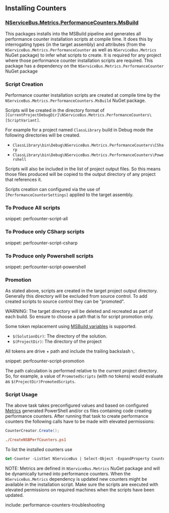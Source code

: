 ## Installing Counters

### [NServiceBus.Metrics.PerformanceCounters.MsBuild](https://www.nuget.org/packages/NServiceBus.Metrics.PerformanceCounters.MsBuild/)

This packages installs into the MSBuild pipeline and generates all performance counter installation scripts at compile time. It does this by interrogating types (in the target assembly) and attributes (from the `NServiceBus.Metrics.PerformanceCounter` as well as `NServiceBus.Metrics` NuGet package) to infer what scripts to create. It is required for any project where those performance counter installation scripts are required. This package has a dependency on the `NServiceBus.Metrics.PerformanceCounter` NuGet package

### Script Creation

Performance counter installation scripts are created at compile time by the `NServiceBus.Metrics.PerformanceCounters.MsBuild` NuGet package.

Scripts will be created in the directory format of `[CurrentProjectDebugDir]\NServiceBus.Metrics.PerformanceCounters\[ScriptVariant]`.

For example for a project named `ClassLibrary` build in Debug mode the following directories will be created.

 * `ClassLibrary\bin\Debug\NServiceBus.Metrics.PerformanceCounters\CSharp`
 * `ClassLibrary\bin\Debug\NServiceBus.Metrics.PerformanceCounters\Powershell`

Scripts will also be included in the list of project output files. So this means those files produced will be copied to the output directory of any project that references it.

Scripts creation can configured via the use of `[PerformanceCounterSettings]` applied to the target assembly.

### To Produce All scripts

snippet: perfcounter-script-all

### To Produce only CSharp scripts

snippet: perfcounter-script-csharp

### To Produce only Powershell scripts

snippet: perfcounter-script-powershell

### Promotion

As stated above, scripts are created in the target project output directory. Generally this directory will be excluded from source control. To add created scripts to source control they can be "promoted".

WARNING: The target directory will be deleted and recreated as part of each build. So ensure to choose a path that is for script promotion only.

Some token replacement using [MSBuild variables](https://msdn.microsoft.com/en-us/library/c02as0cs.aspx) is supported.

 * `$(SolutionDir)`: The directory of the solution.
 * `$(ProjectDir)`: The directory of the project

All tokens are drive + path and include the trailing backslash `\`.

snippet: perfcounter-script-promotion

The path calculation is performed relative to the current project directory. So, for example, a value of `PromotedScripts` (with no tokens) would evaluate as `$(ProjectDir)PromotedScripts`.

### Script Usage

The above task takes preconfigured values and based on configured [Metrics](metrics.md) generated PowerShell and/or cs files containing code creating performance counters. After running that task to create performance counters the following calls have to be made with elevated permissions:

```cs
CounterCreator.Create();
```

```ps
./CreateNSBPerfCounters.ps1
```

To list the installed counters use

```ps
Get-Counter -ListSet NServiceBus | Select-Object -ExpandProperty Counter
```

NOTE: Metrics are defined in `NServiceBus.Metrics` NuGet package and will be dynamically turned into performance counters. When the `NServiceBus.Metrics` dependency is updated new counters might be available in the installation script. Make sure the scripts are executed with elevated permissions on required machines when the scripts have been updated.

include: performance-counters-troubleshooting